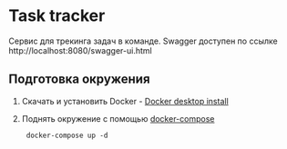 # Task tracker 

Cервис для трекинга задач в команде.
Swagger доступен по ссылке http://localhost:8080/swagger-ui.html

## Подготовка окружения
1. Скачать и установить Docker - [Docker desktop install](https://docs.docker.com/desktop/)
2. Поднять окружение с помощью [docker-compose](dev/task-tracker-dev/docker-compose.yml)

        docker-compose up -d
